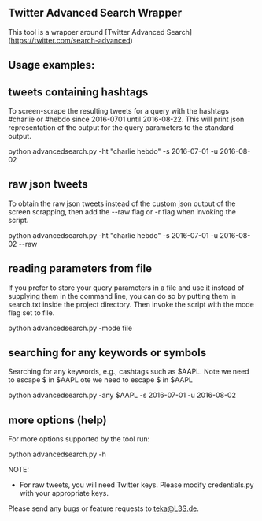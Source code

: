 ## Twitter Advanced Search Wrapper

This tool is a wrapper around [Twitter Advanced Search] (https://twitter.com/search-advanced)

## Usage examples:

## tweets containing hashtags

To screen-scrape the resulting tweets for a query with the hashtags \#charlie
or \#hebdo since 2016-0701 until 2016-08-22. This will print json
representation of the output for the query parameters to the standard output.


python advancedsearch.py -ht "charlie hebdo" -s 2016-07-01 -u 2016-08-02


## raw json tweets

To obtain the raw json tweets instead of the custom json output of the screen
scrapping, then add the --raw flag or -r flag when invoking the script.

python advancedsearch.py -ht "charlie hebdo" -s 2016-07-01 -u 2016-08-02 --raw


## reading parameters from file

If you prefer to store your query parameters in a file and use it instead of
supplying them in the command line, you can do so by putting them in search.txt
inside the project directory. Then invoke the script with the mode flag set to
file.

python advancedsearch.py -mode file

## searching for any keywords or symbols

Searching for any keywords, e.g., cashtags such as $AAPL. Note we need to
escape $ in $AAPL ote we need to escape $ in $AAPL

python advancedsearch.py -any \$AAPL -s 2016-07-01 -u 2016-08-02


## more options (help)
For more options supported by the tool run:

python advancedsearch.py -h


NOTE:
- For raw tweets, you will need Twitter keys. Please modify credentials.py with
  your appropriate keys.


Please send any bugs or feature requests to teka@L3S.de.
